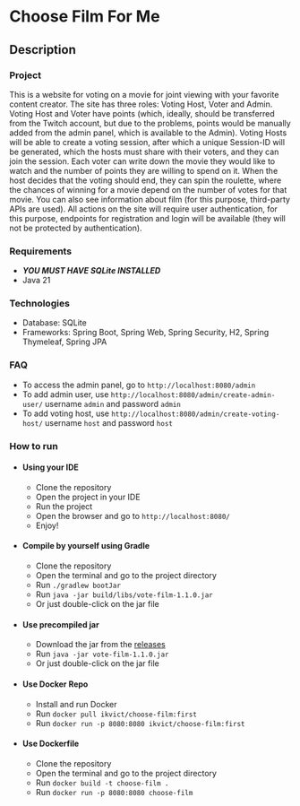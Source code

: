 # Choose Film For Me

## Description

### Project

This is a website for voting on a movie for joint viewing with your favorite content creator.
The site has three roles: Voting Host, Voter and Admin.
Voting Host and Voter have points (which, ideally, should be transferred from the Twitch account, but due to the
problems, points would be manually added from the admin panel, which is available to the Admin).
Voting Hosts will be able to create a voting session, after which a unique Session-ID will be generated, which the hosts
must share with their voters, and they can join the session.
Each voter can write down the movie they would like to watch and the number of points they are willing to spend on it.
When the host decides that the voting should end, they can spin the roulette, where the chances of winning for a movie
depend on the number of votes for that movie.
You can also see information about film (for this purpose, third-party APIs are used).
All actions on the site will require user authentication, for this purpose, endpoints for registration and login will be
available (they will not be protected by authentication).

### Requirements

- **_YOU MUST HAVE SQLite INSTALLED_**
- Java 21

### Technologies

- Database: SQLite
- Frameworks: Spring Boot, Spring Web, Spring Security, H2, Spring Thymeleaf, Spring JPA

### FAQ

- To access the admin panel, go to `http://localhost:8080/admin`
- To add admin user, use `http://localhost:8080/admin/create-admin-user/` username `admin` and password `admin`
- To add voting host, use `http://localhost:8080/admin/create-voting-host/` username `host` and password `host`

### How to run

- #### Using your IDE
    - Clone the repository
    - Open the project in your IDE
    - Run the project
    - Open the browser and go to `http://localhost:8080/`
    - Enjoy!


- #### Compile by yourself using Gradle
    - Clone the repository
    - Open the terminal and go to the project directory
    - Run `./gradlew bootJar`
  - Run `java -jar build/libs/vote-film-1.1.0.jar`
  - Or just double-click on the jar file

- #### Use precompiled jar
    - Download the jar from the [releases](https://github.com/ikvict07/vote-film/releases/tag/first-working-version)
  - Run `java -jar vote-film-1.1.0.jar`
  - Or just double-click on the jar file

- #### Use Docker Repo
    - Install and run Docker
  - Run `docker pull ikvict/choose-film:first`
  - Run `docker run -p 8080:8080 ikvict/choose-film:first`

- #### Use Dockerfile
    - Clone the repository
    - Open the terminal and go to the project directory
    - Run `docker build -t choose-film .`
    - Run `docker run -p 8080:8080 choose-film`
